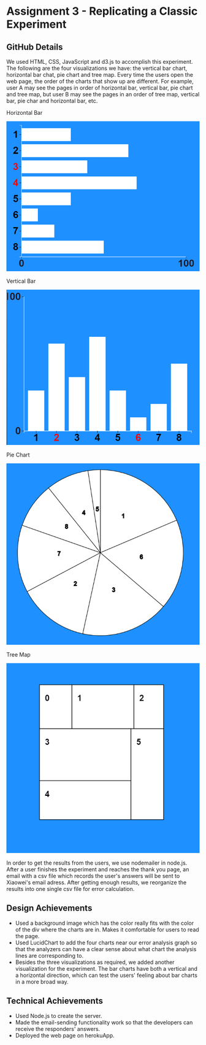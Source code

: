 Assignment 3 - Replicating a Classic Experiment  
===


GitHub Details
---
We used HTML, CSS, JavaScript and d3.js to accomplish this experiment. The following are the four visualizations we have: the vertical bar chart, horizontal bar chat, pie chart and tree map. Every time the users open the web page, the order of the charts that show up are different. For example, user A may see the pages in order of horizontal bar, vertical bar, pie chart and tree map, but user B may see the pages in an order of tree map, vertical bar, pie char and horizontal bar, etc. 


Horizontal Bar

![](img/bar_horizontal.png)

Vertical Bar

![](img/bar_vertical.png)


Pie Chart

![](img/pie_chart.png)


Tree Map

![](img/tree_map.png)

In order to get the results from the users, we use nodemailer in node.js. After a user finishes the experiment and reaches the thank you page, an email with a csv file which records the user's answers will be sent to Xiaowei's email adress. After getting enough results, we reorganize the results into one single csv file for error calculation.


## Design Achievements
- Used a background image which has the color really fits with the
color of the div where the charts are in. Makes it comfortable for
users to read the page.
- Used LucidChart to add the four charts near our error analysis
graph so that the analyzers can have a clear sense about what
chart the analysis lines are corresponding to.
- Besides the three visualizations as required, we added another
visualization for the experiment. The bar charts have both a vertical
and a horizontal direction, which can test the users' feeling
about bar charts in a more broad way.

## Technical Achievements
- Used Node.js to create the server.
- Made the email-sending functionality work so that the developers
can receive the responders' answers.
- Deployed the web page on herokuApp.
